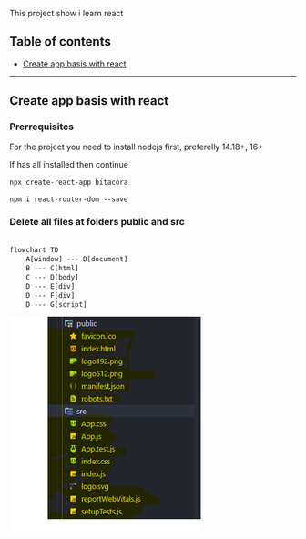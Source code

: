 This project show i learn react

## Table of contents

- [Create app basis with react](#Create-app-basis-with-react)

-------------------------------------------------------------------------

## Create app basis with react

### Prerrequisites
For the project you need to install nodejs first, preferelly 14.18+, 16+

If has all installed then continue

```shell
npx create-react-app bitacora
```

```shell
npm i react-router-dom --save
```

### Delete all files at folders public and src
```shell

```

```mermaid
flowchart TD
    A[window] --- B[document]
    B --- C[html]
    C --- D[body]
    D --- E[div]
    D --- F[div]
    D --- G[script]
```
![coverage report](https://github.com/carlossiguam/prj-bitacorapy/blob/main/images/delete%20public%20and%20src.png)